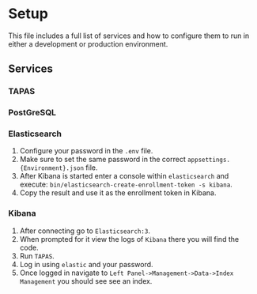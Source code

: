 # Setup

This file includes a full list of services and how to configure them to run in either a 
development or production environment.

## Services
### TAPAS
### PostGreSQL
### Elasticsearch

1. Configure your password in the ``.env`` file.
2. Make sure to set the same password in the correct ``appsettings.{Environment}.json`` file.
3. After Kibana is started enter a console within ``elasticsearch`` and execute:
  ``bin/elasticsearch-create-enrollment-token -s kibana``.
4. Copy the result and use it as the enrollment token in Kibana.

### Kibana
1. After connecting go to ``Elasticsearch:3``.
2. When prompted for it view the logs of ``Kibana`` there you will find the code.
3. Run ``TAPAS``.
4. Log in using ``elastic`` and your password.
5. Once logged in navigate to ``Left Panel->Management->Data->Index Management`` you should see
  see an index.